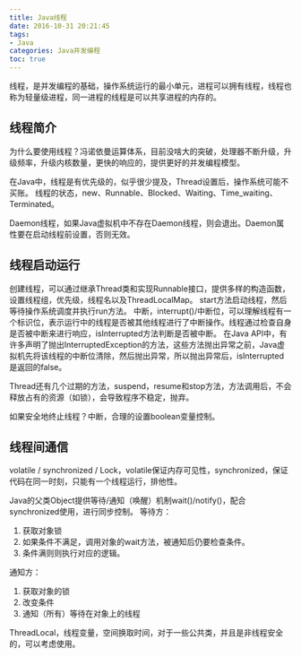 ```yaml
---
title: Java线程
date: 2016-10-31 20:21:45
tags:
- Java
categories: Java并发编程
toc: true
---
```


线程，是并发编程的基础，操作系统运行的最小单元，进程可以拥有线程，线程也称为轻量级进程，同一进程的线程是可以共享进程的内存的。

## 线程简介
为什么要使用线程？冯诺依曼运算体系，目前没啥大的突破，处理器不断升级，升级频率，升级内核数量，更快的响应的，提供更好的并发编程模型。

在Java中，线程是有优先级的，似乎很少提及，Thread设置后，操作系统可能不买账。
线程的状态，new、Runnable、Blocked、Waiting、Time_waiting、Terminated。

Daemon线程，如果Java虚拟机中不存在Daemon线程，则会退出。Daemon属性要在启动线程前设置，否则无效。

## 线程启动运行

创建线程，可以通过继承Thread类和实现Runnable接口，提供多样的构造函数，设置线程组，优先级，线程名以及ThreadLocalMap。
start方法启动线程，然后等待操作系统调度并执行run方法。
中断，interrupt()/中断位，可以理解线程有一个标识位，表示运行中的线程是否被其他线程进行了中断操作。线程通过检查自身是否被中断来进行响应，isInterrupted方法判断是否被中断。
在Java API中，有许多声明了抛出InterruptedException的方法，这些方法抛出异常之前，Java虚拟机先将该线程的中断位清除，然后抛出异常，所以抛出异常后，isInterrupted是返回的false。

Thread还有几个过期的方法，suspend，resume和stop方法，方法调用后，不会释放占有的资源（如锁），会导致程序不稳定，抛弃。

如果安全地终止线程？中断，合理的设置boolean变量控制。

## 线程间通信
volatile / synchronized / Lock，volatile保证内存可见性，synchronized，保证代码在同一时刻，只能有一个线程运行，排他性。

Java的父类Object提供等待/通知（唤醒）机制wait()/notify()，配合synchronized使用，进行同步控制。
等待方：
1. 获取对象锁
2. 如果条件不满足，调用对象的wait方法，被通知后仍要检查条件。
3. 条件满则则执行对应的逻辑。

通知方：
1. 获取对象的锁
2. 改变条件
3. 通知（所有）等待在对象上的线程

ThreadLocal，线程变量，空间换取时间，对于一些公共类，并且是非线程安全的，可以考虑使用。